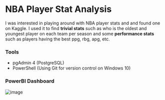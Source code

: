 # NBA Player Stat Analysis
I was interested in playing around with NBA player stats and and found one on Kaggle. I used it to find **trivial stats** such as who is the oldest and youngest player on each team per season and some **performance stats** such as players having the best ppg, rbg, apg, etc. 

### Tools
- pgAdmin 4 (PostgreSQL)
- PowerShell (Using Git for version control on Windows 10)

### PowerBI Dashboard
![image](https://github.com/CarlosCapili/NBA_Player_Stat-Analysis/assets/59804756/eae24143-4c3e-498d-b2bb-a64cd64c4c72)

